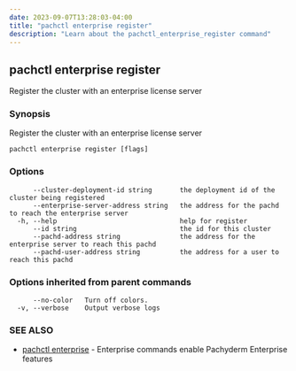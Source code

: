 ```yaml
---
date: 2023-09-07T13:28:03-04:00
title: "pachctl enterprise register"
description: "Learn about the pachctl_enterprise_register command"
---
```


## pachctl enterprise register

Register the cluster with an enterprise license server

### Synopsis

Register the cluster with an enterprise license server

```
pachctl enterprise register [flags]
```

### Options

```
      --cluster-deployment-id string       the deployment id of the cluster being registered
      --enterprise-server-address string   the address for the pachd to reach the enterprise server
  -h, --help                               help for register
      --id string                          the id for this cluster
      --pachd-address string               the address for the enterprise server to reach this pachd
      --pachd-user-address string          the address for a user to reach this pachd
```

### Options inherited from parent commands

```
      --no-color   Turn off colors.
  -v, --verbose    Output verbose logs
```

### SEE ALSO

* [pachctl enterprise](../pachctl_enterprise)	 - Enterprise commands enable Pachyderm Enterprise features

